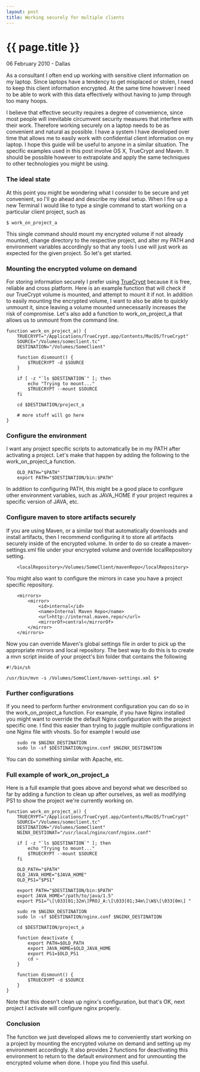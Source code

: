 ```yaml
---
layout: post
title: Working securely for multiple clients
---
```


# {{ page.title }}

<p class="meta">06 February 2010 - Dallas</p>

As a consultant I often end up working with sensitive client information on my laptop. Since laptops have a tendency to get misplaced or stolen, I  need to keep this client information encrypted. At the same time however I need to be able to work with this data effectively without having to jump through too many hoops.

I believe that effective security requires a degree of convenience, since most people will inevitable circumvent security measures that interfere with their work. Therefore working securely on a laptop needs to be as convenient and natural as possible. I have a system I have developed over time that allows me to easily work with confidential client information on my laptop. I hope this guide will be useful to anyone in a similar situation. The specific examples used in this post involve OS X, TrueCrypt and Maven. It should be possible however to extrapolate and apply the same techniques to other technologies you might be using.

### The ideal state

At this point you might be wondering what I consider to be secure and yet convenient, so I'll go ahead and describe my ideal setup. When I fire up a new Terminal I would like to type a single command to start working on a particular client project, such as

<pre class="terminal"><code>$ work_on_project_a</code></pre>

This single command should mount my encrypted volume if not already mounted, change directory to the respective project, and alter my PATH and environment variables accordingly so that any tools I use will just work as expected for the given project. So let's get started.

### Mounting the encrypted volume on demand

For storing information securely I prefer using [TrueCrypt](http://www.truecrypt.org) because it is free, reliable and cross platform. Here is an example function that will check if our TrueCrypt volume is mounted, and attempt to mount it if not. In addition to easily mounting the encrypted volume, I want to also be able to quickly unmount it, since leaving a volume mounted unnecessarily increases the risk of compromise. Let's also add a function to work_on_project_a that allows us to unmount from the command line.

```
function work_on_project_a() {
    TRUECRYPT="/Applications/TrueCrypt.app/Contents/MacOS/TrueCrypt"
    SOURCE="/Volumes/someclient.tc"
    DESTINATION="/Volumes/SomeClient"
    
    function dismount() {
        $TRUECRYPT -d $SOURCE
    }
    
    if [ -z "`ls $DESTINATION`" ]; then
        echo "Trying to mount..."
        $TRUECRYPT --mount $SOURCE
    fi
    
    cd $DESTINATION/project_a
    
    # more stuff will go here
}
```

### Configure the environment

I want any project specific scripts to automatically be in my PATH after activating a project. Let's make that happen by adding the following to the work_on_project_a function.

```
    OLD_PATH="$PATH"
    export PATH="$DESTINATION/bin:$PATH"
```

In addition to configuring PATH, this might be a good place to configure other environment variables, such as JAVA_HOME if your project requires a specific version of JAVA, etc.

### Configure maven to store artifacts securely

If you are using Maven, or a similar tool that automatically downloads and install artifacts, then I recommend configuring it to store all artifacts securely inside of the encrypted volume. In order to do so create a maven-settings.xml file under your encrypted volume and override localRepository setting.

```
    <localRepository>/Volumes/SomeClient/mavenRepo</localRepository>
```

You might also want to configure the mirrors in case you have a project specific repository.

```
    <mirrors>
        <mirror>
            <id>internal</id>
            <name>Internal Maven Repo</name>
            <url>http://internal.maven.repo/</url>
            <mirrorOf>central</mirrorOf>
        </mirror>
    </mirrors>
```

Now you can override Maven's global settings file in order to pick up the appropriate mirrors and local repository. The best way to do this is to create a mvn script inside of your project's bin folder that contains the following

```
#!/bin/sh

/usr/bin/mvn -s /Volumes/SomeClient/maven-settings.xml $*
```

### Further configurations

If you need to perform further environment configuration you can do so in the work_on_project_a function. For example, if you have Nginx installed you might want to override the default Nginx configuration with the project specific one. I find this easier than trying to juggle multiple configurations in one Nginx file with vhosts. So for example I would use

```
    sudo rm $NGINX_DESTINATION
    sudo ln -sf $DESTINATION/nginx.conf $NGINX_DESTINATION
```

You can do something similar with Apache, etc.

### Full example of work_on_project_a

Here is a full example that goes above and beyond what we described so far by adding a function to clean up after ourselves, as well as modifying PS1 to show the project we're currently working on.

```
function work_on_project_a() {
    TRUECRYPT="/Applications/TrueCrypt.app/Contents/MacOS/TrueCrypt"
    SOURCE="/Volumes/someclient.tc"
    DESTINATION="/Volumes/SomeClient"
    NGINX_DESTIONAT="/usr/local/nginx/conf/nginx.conf"
    
    if [ -z "`ls $DESTINATION`" ]; then
        echo "Trying to mount..."
        $TRUECRYPT --mount $SOURCE
    fi
    
    OLD_PATH="$PATH"
    OLD_JAVA_HOME="$JAVA_HOME"
    OLD_PS1="$PS1"
    
    export PATH="$DESTINATION/bin:$PATH"
    export JAVA_HOME="/path/to/java/1.5"
    export PS1="\[\033[01;32m\]PROJ_A:\[\033[01;34m\]\W$\[\033[0m\] "
    
    sudo rm $NGINX_DESTINATION
    sudo ln -sf $DESTINATION/nginx.conf $NGINX_DESTINATION
    
    cd $DESTINATION/project_a
    
    function deactivate {
        export PATH=$OLD_PATH
        export JAVA_HOME=$OLD_JAVA_HOME
        export PS1=$OLD_PS1
        cd ~
    }
    
    function dismount() {
        $TRUECRYPT -d $SOURCE
    }
}
```

Note that this doesn't clean up nginx's configuration, but that's OK, next project I activate will configure nginx properly.

### Conclusion

The function we just developed allows me to conveniently start working on a project by mounting the encrypted volume on demand and setting up my environment accordingly. It also provides 2 functions for deactivating this environment to return to the default environment and for unmounting the encrypted volume when done. I hope you find this useful.
